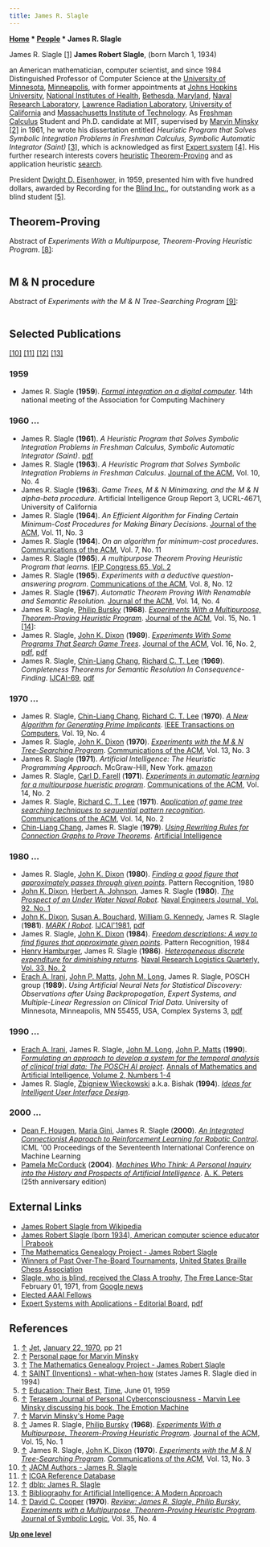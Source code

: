 ```yaml
---
title: James R. Slagle
---
```

**[Home](Home "Home") \* [People](People "People") \* James R. Slagle**



 [](File:Slagle.JPG) James R. Slagle <a id="cite-note-1" href="#cite-ref-1">[1]</a> 
**James Robert Slagle**, (born March 1, 1934)  

an American mathematician, computer scientist, and since 1984 Distinguished Professor of Computer Science at the [University of Minnesota](University_of_Minnesota "University of Minnesota"), [Minneapolis](https://en.wikipedia.org/wiki/Minneapolis), with former appointments at [Johns Hopkins University](https://en.wikipedia.org/wiki/Johns_Hopkins_University), [National Institutes of Health](https://en.wikipedia.org/wiki/National_Institutes_of_Health), [Bethesda, Maryland](https://en.wikipedia.org/wiki/Bethesda,_Maryland), [Naval Research Laboratory](https://en.wikipedia.org/wiki/Naval_Research_Laboratory), [Lawrence Radiation Laboratory](Lawrence_Livermore_National_Laboratory "Lawrence Livermore National Laboratory"), [University of California](https://en.wikipedia.org/wiki/University_of_California) and [Massachusetts Institute of Technology](Massachusetts_Institute_of_Technology "Massachusetts Institute of Technology"). As [Freshman](https://en.wikipedia.org/wiki/Freshman) [Calculus](https://en.wikipedia.org/wiki/Calculus) Student and Ph.D. candidate at MIT, supervised by [Marvin Minsky](Marvin_Minsky "Marvin Minsky") <a id="cite-note-2" href="#cite-ref-2">[2]</a> in 1961, he wrote his dissertation entitled *Heuristic Program that Solves Symbolic Integration Problems in Freshman Calculus, Symbolic Automatic Integrator (Saint)* <a id="cite-note-3" href="#cite-ref-3">[3]</a>, which is acknowledged as first [Expert system](https://en.wikipedia.org/wiki/Expert_system) <a id="cite-note-4" href="#cite-ref-4">[4]</a>. His further research interests covers [heuristic](https://en.wikipedia.org/wiki/Heuristic) [Theorem-Proving](https://en.wikipedia.org/wiki/Automated_theorem_proving) and as application heuristic [search](Search "Search"). 


President [Dwight D. Eisenhower](https://en.wikipedia.org/wiki/Dwight_D._Eisenhower), in 1959, presented him with five hundred dollars, awarded by Recording for the [Blind Inc.](http://www.blindinc.org/), for outstanding work as a blind student <a id="cite-note-5" href="#cite-ref-5">[5]</a>. 



## Theorem-Proving


Abstract of *Experiments With a Multipurpose, Theorem-Proving Heuristic Program*. <a id="cite-note-8" href="#cite-ref-8">[8]</a>:




```C++The heuristic program discussed searches for a constructive proof or disproof of a given proposition. It uses a search procedure which efficiently selects the seemingly best proposition to work on next. This program is multipurpose in that the domains it can handle are varied. As an initial experiment, the program was given the task of searching for proofs and disproofs of propositions about [Kalah](Kalah "Kalah") end games. Kalah is a two-person game. In another experiment the program, after some modifications, played the game of Kalah. This program was compared with another tree-searching procedure, the [Alpha-Beta](Alpha-Beta "Alpha-Beta") minimax procedure; the results have been encouraging since the program is fast and efficient. Its greatest usefulness is in solving large problems. It is hoped that this program has added one more step toward the goal of eventually obtaining computer programs which can solve intellectually difficult problems.  

```





## M & N procedure


Abstract of *Experiments with the M & N Tree-Searching Program* <a id="cite-note-9" href="#cite-ref-9">[9]</a>:




```C++The M & N procedure is an improvement to the mini-max backing-up procedure widely used in computer programs for game-playing and other purposes. It is based on the principle that it is desirable to have many options when making decisions in the face of uncertainty. The mini-max procedure assigns to a MAX (MIN) node the value of the highest (lowest) valued successor to that node. The M & N procedure assigns to a MAX (MIN) node some function of the M (N) highest (lowest) valued successors. An M & N procedure was written in LISP to play the game of Kalah, and it was demonstrated that the M & N procedure is significantly superior to the mini-max procedure. The statistical significance of important conclusions is given. Since information on statistical significance has often been lacking in papers on computer experiments in the artificial intelligence field, these experiments can perhaps serve as a model for future work. 

```

## Selected Publications


<a id="cite-note-10" href="#cite-ref-10">[10]</a> <a id="cite-note-11" href="#cite-ref-11">[11]</a> <a id="cite-note-12" href="#cite-ref-12">[12]</a> <a id="cite-note-13" href="#cite-ref-13">[13]</a>



### 1959


* James R. Slagle (**1959**). *[Formal integration on a digital computer](http://portal.acm.org/citation.cfm?id=612201.612245&coll=DL&dl=GUIDE&CFID=27386242&CFTOKEN=68454346)*. 14th national meeting of the Association for Computing Machinery


### 1960 ...


* James R. Slagle (**1961**). *A Heuristic Program that Solves Symbolic Integration Problems in Freshman Calculus, Symbolic Automatic Integrator (Saint)*. [pdf](http://dspace.mit.edu/bitstream/handle/1721.1/11997/31225400.pdf)
* James R. Slagle (**1963**). *A Heuristic Program that Solves Symbolic Integration Problems in Freshman Calculus*. [Journal of the ACM](ACM#Journal "ACM"), Vol. 10, No. 4
* James R. Slagle (**1963**). *Game Trees, M & N Minimaxing, and the M & N alpha-beta procedure.* Artificial Intelligence Group Report 3, UCRL-4671, University of California
* James R. Slagle (**1964**). *An Efficient Algorithm for Finding Certain Minimum-Cost Procedures for Making Binary Decisions*. [Journal of the ACM](ACM#Journal "ACM"), Vol. 11, No. 3
* James R. Slagle (**1964**). *On an algorithm for minimum-cost procedures*. [Communications of the ACM](ACM#Communications "ACM"), Vol. 7, No. 11
* James R. Slagle (**1965**). *A multipurpose Theorem Proving Heuristic Program that learns*. [IFIP Congress 65, Vol. 2](http://www.bibliopolis.com/main/books/caliban_0032271.html)
* James R. Slagle (**1965**). *Experiments with a deductive question-answering program*. [Communications of the ACM](ACM#Communications "ACM"), Vol. 8, No. 12
* James R. Slagle (**1967**). *Automatic Theorem Proving With Renamable and Semantic Resolution*. [Journal of the ACM](ACM#Journal "ACM"), Vol. 14, No. 4
* James R. Slagle, [Philip Bursky](Philip_Bursky "Philip Bursky") (**1968**). *[Experiments With a Multipurpose, Theorem-Proving Heuristic Program](https://dl.acm.org/citation.cfm?id=321444)*. [Journal of the ACM](ACM#Journal "ACM"), Vol. 15, No. 1 <a id="cite-note-14" href="#cite-ref-14">[14]</a>:
* James R. Slagle, [John K. Dixon](John_K._Dixon "John K. Dixon") (**1969**). *[Experiments With Some Programs That Search Game Trees](http://portal.acm.org/citation.cfm?id=321510.321511)*. [Journal of the ACM](ACM#Journal "ACM"), Vol. 16, No. 2, [pdf](http://wiki.cs.pdx.edu/cs542-spring2011/nfp/abmin.pdf), [pdf](http://wiki.cs.pdx.edu/wurzburg2009/nfp/abmin.pdf)
* James R. Slagle, [Chin-Liang Chang](Chin-Liang_Chang "Chin-Liang Chang"), [Richard C. T. Lee](Richard_C._T._Lee "Richard C. T. Lee") (**1969**). *Completeness Theorems for Semantic Resolution In Consequence-Finding*. [IJCAI-69](Conferences#IJCAI "Conferences"), [pdf](http://ijcai.org/Past%20Proceedings/IJCAI-69/PDF/028.pdf)


### 1970 ...


* James R. Slagle, [Chin-Liang Chang](Chin-Liang_Chang "Chin-Liang Chang"), [Richard C. T. Lee](Richard_C._T._Lee "Richard C. T. Lee") (**1970**). *[A New Algorithm for Generating Prime Implicants](http://portal.acm.org/citation.cfm?id=1310139.1310332&coll=DL&dl=GUIDE&CFID=27479742&CFTOKEN=16394760)*. [IEEE Transactions on Computers](https://en.wikipedia.org/wiki/IEEE_Transactions_on_Computers), Vol. 19, No. 4
* James R. Slagle, [John K. Dixon](John_K._Dixon "John K. Dixon") (**1970**). *[Experiments with the M & N Tree-Searching Program](http://portal.acm.org/citation.cfm?id=362052.362054)*. [Communications of the ACM](ACM#Communications "ACM"), Vol. 13, No. 3
 * James R. Slagle (**1971**). *Artificial Intelligence: The Heuristic Programming Approach*. McGraw-Hill, New York. [amazon](http://www.amazon.com/gp/customer-media/product-gallery/0070580057/ref=cm_ciu_pdp_images_all) 
* James R. Slagle, [Carl D. Farell](http://www.informatik.uni-trier.de/~ley/db/indices/a-tree/f/Farrell:Carl_D=.html) (**1971**). *[Experiments in automatic learning for a multipurpose hueristic program](http://portal.acm.org/citation.cfm?id=362515.362560)*. [Communications of the ACM](ACM#Communications "ACM"), Vol. 14, No. 2
* James R. Slagle, [Richard C. T. Lee](Richard_C._T._Lee "Richard C. T. Lee") (**1971**). *[Application of game tree searching techniques to sequential pattern recognition](http://portal.acm.org/citation.cfm?id=362515.362562)*. [Communications of the ACM](ACM#Communications "ACM"), Vol. 14, No. 2
* [Chin-Liang Chang](Chin-Liang_Chang "Chin-Liang Chang"), James R. Slagle (**1979**). *[Using Rewriting Rules for Connection Graphs to Prove Theorems](http://www.sciencedirect.com/science/article/pii/0004370279900158)*. [Artificial Intelligence](Artificial_Intelligence#Journals "Artificial Intelligence")


### 1980 ...


* James R. Slagle, [John K. Dixon](John_K._Dixon "John K. Dixon") (**1980**). *[Finding a good figure that approximately passes through given points](http://www.sciencedirect.com/science/article/pii/0031320380900308)*. Pattern Recognition, 1980
* [John K. Dixon](John_K._Dixon "John K. Dixon"), [Herbert A. Johnson](http://www.law.sc.edu/faculty/johnson/), James R. Slagle (**1980**). *[The Prospect of an Under Water Naval Robot](http://onlinelibrary.wiley.com/doi/10.1111/j.1559-3584.1980.tb03926.x/abstract)*. [Naval Engineers Journal, Vol. 92, No. 1](http://onlinelibrary.wiley.com/doi/10.1111/nej.1980.92.issue-1/issuetoc)
* [John K. Dixon](John_K._Dixon "John K. Dixon"), [Susan A. Bouchard](http://www.informatik.uni-trier.de/~ley/db/indices/a-tree/b/Bouchard:Susan_A=.html), [William G. Kennedy](http://www.informatik.uni-trier.de/~ley/db/indices/a-tree/k/Kennedy:William_G=.html), James R. Slagle (**1981**). *[MARK I Robot](http://portal.acm.org/citation.cfm?id=1623264.1623365)*. [IJCAI'1981](Conferences#IJCAI "Conferences"), [pdf](http://ijcai.org/Past%20Proceedings/IJCAI-81-VOL-2/PDF/101.pdf)
* James R. Slagle, [John K. Dixon](John_K._Dixon "John K. Dixon") (**1984**). *[Freedom descriptions: A way to find figures that approximate given points](http://www.sciencedirect.com/science/article/pii/0031320384900165)*. Pattern Recognition, 1984
* [Henry Hamburger](http://cs.gmu.edu/~henryh/), James R. Slagle (**1986**). *[Heterogeneous discrete expenditure for diminishing returns](http://onlinelibrary.wiley.com/doi/10.1002/nav.3800330204/abstract)*. [Naval Research Logistics Quarterly, Vol. 33, No. 2](http://onlinelibrary.wiley.com/doi/10.1002/nav.v33:2/issuetoc)
* [Erach A. Irani](http://www.informatik.uni-trier.de/~ley/db/indices/a-tree/i/Irani:E=_A=.html), [John P. Matts](http://www.informatik.uni-trier.de/~ley/db/indices/a-tree/m/Matts:John_P=.html), [John M. Long](http://www.informatik.uni-trier.de/~ley/db/indices/a-tree/l/Long:John_M=.html), James R. Slagle, POSCH group (**1989**). *Using Artificial Neural Nets for Statistical Discovery: Observations after Using Backpropogation, Expert Systems, and Multiple-Linear Regression on Clinical Trial Data*. University of Minnesota, Minneapolis, MN 55455, USA, Complex Systems 3, [pdf](http://www.complex-systems.com/pdf/03-3-5.pdf)


### 1990 ...


* [Erach A. Irani](http://www.informatik.uni-trier.de/~ley/db/indices/a-tree/i/Irani:E=_A=.html), James R. Slagle, [John M. Long](http://www.informatik.uni-trier.de/~ley/db/indices/a-tree/l/Long:John_M=.html), [John P. Matts](http://www.informatik.uni-trier.de/~ley/db/indices/a-tree/m/Matts:John_P=.html) (**1990**). *[Formulating an approach to develop a system for the temporal analysis of clinical trial data: The POSCH AI project](http://www.springerlink.com/content/tj1054x2t33r41u5/)*. [Annals of Mathematics and Artificial Intelligence, Volume 2, Numbers 1-4](http://www.springerlink.com/content/1012-2443/)
* James R. Slagle, [Zbigniew Wieckowski](http://wiki.tcl.tk/13) a.k.a. Bishak (**1994**). *[Ideas for Intelligent User Interface Design](http://citeseerx.ist.psu.edu/viewdoc/summary?doi=10.1.1.48.2996)*.


### 2000 ...


* [Dean F. Hougen](http://www.cs.ou.edu/~hougen/), [Maria Gini](http://www-users.cs.umn.edu/~gini/), James R. Slagle (**2000**). *[An Integrated Connectionist Approach to Reinforcement Learning for Robotic Control](http://citeseerx.ist.psu.edu/viewdoc/summary?doi=10.1.1.23.2633)*. ICML '00 Proceedings of the Seventeenth International Conference on Machine Learning
* [Pamela McCorduck](https://en.wikipedia.org/wiki/Pamela_McCorduck) (**2004**). *[Machines Who Think: A Personal Inquiry into the History and Prospects of Artificial Intelligence](Artificial_Intelligence#MachinesWhoThink "Artificial Intelligence")*. [A. K. Peters](https://en.wikipedia.org/wiki/A_K_Peters) (25th anniversary edition)


## External Links


* [James Robert Slagle from Wikipedia](https://en.wikipedia.org/wiki/James_Robert_Slagle)
* [James Robert Slagle (born 1934), American computer science educator | Prabook](http://prabook.com/web/person-view.html?profileId=1659451)
* [The Mathematics Genealogy Project - James Robert Slagle](https://www.genealogy.math.ndsu.nodak.edu/id.php?id=41537)
* [Winners of Past Over-The-Board Tournaments](http://www.americanblindchess.org/potb.htm), [United States Braille Chess Association](http://www.americanblindchess.org/)
* [Slagle, who is blind, received the Class A trophy](http://news.google.com/newspapers?nid=1298&dat=19710201&id=2QsUAAAAIBAJ&sjid=W4oDAAAAIBAJ&pg=5449,3121890), [The Free Lance-Star](https://en.wikipedia.org/wiki/The_Free_Lance%E2%80%93Star) February 01, 1971, from [Google news](http://news.google.com/nwshp)
* [Elected AAAI Fellows](http://www.aaai.org/Awards/fellows-list.php)
* [Expert Systems with Applications - Editorial Board](http://www.elsevier.com/wps/find/journaleditorialboard.cws_home/939/editorialboard), [pdf](http://www.elsevierscitech.com/cfp/cfp_eswa0411.pdf)


## References


1. <a id="cite-ref-1" href="#cite-note-1">↑</a> [Jet](https://en.wikipedia.org/wiki/Jet_%28magazine%29), [January 22, 1970](http://books.google.com/books/about/Jet.html?id=JjkDAAAAMBAJ), pp 21
2. <a id="cite-ref-2" href="#cite-note-2">↑</a> [Personal page for Marvin Minsky](http://web.media.mit.edu/~minsky/people.html)
3. <a id="cite-ref-3" href="#cite-note-3">↑</a> [The Mathematics Genealogy Project - James Robert Slagle](https://www.genealogy.math.ndsu.nodak.edu/id.php?id=41537)
4. <a id="cite-ref-4" href="#cite-note-4">↑</a> [SAINT (Inventions) - what-when-how](http://what-when-how.com/inventions/saint-inventions/) (states James R. Slagle died in 1994)
5. <a id="cite-ref-5" href="#cite-note-5">↑</a> [Education: Their Best](http://www.time.com/time/magazine/article/0,9171,811144,00.html), [Time](https://en.wikipedia.org/wiki/Time_%28magazine%29), June 01, 1959
6. <a id="cite-ref-6" href="#cite-note-6">↑</a> [Terasem Journal of Personal Cyberconsciousness - Marvin Lee Minsky discussing his book, The Emotion Machine](http://www.terasemjournals.org/PCJournal/PC0303/mm1.html)
7. <a id="cite-ref-7" href="#cite-note-7">↑</a> [Marvin Minsky's Home Page](http://web.media.mit.edu/~minsky/)
8. <a id="cite-ref-8" href="#cite-note-8">↑</a> James R. Slagle, [Philip Bursky](Philip_Bursky "Philip Bursky") (**1968**). *[Experiments With a Multipurpose, Theorem-Proving Heuristic Program](https://dl.acm.org/citation.cfm?id=321444)*. [Journal of the ACM](ACM#Journal "ACM"), Vol. 15, No. 1
9. <a id="cite-ref-9" href="#cite-note-9">↑</a> James R. Slagle, [John K. Dixon](John_K._Dixon "John K. Dixon") (**1970**). *[Experiments with the M & N Tree-Searching Program](http://portal.acm.org/citation.cfm?id=362052.362054)*. [Communications of the ACM](ACM#Communications "ACM"), Vol. 13, No. 3
10. <a id="cite-ref-10" href="#cite-note-10">↑</a> [JACM Authors - James R. Slagle](http://projects.csail.mit.edu/jacm/Authors/slaglejamesr.html)
11. <a id="cite-ref-11" href="#cite-note-11">↑</a> [ICGA Reference Database](ICGA_Journal#RefDB "ICGA Journal")
12. <a id="cite-ref-12" href="#cite-note-12">↑</a> [dblp: James R. Slagle](http://www.informatik.uni-trier.de/~ley/pers/hd/s/Slagle:James_R=)
13. <a id="cite-ref-13" href="#cite-note-13">↑</a> [Bibliography for Artificial Intelligence: A Modern Approach](http://www.cs.berkeley.edu/~russell/aima1e/aima-bib.html)
14. <a id="cite-ref-14" href="#cite-note-14">↑</a> [David C. Cooper](https://www.projecteuclid.org/euclid.jsl/1183735759) (**1970**). *[Review: James R. Slagle, Philip Bursky, Experiments with a Multipurpose, Theorem-Proving Heuristic Program](https://projecteuclid.org/DPubS?service=UI&version=1.0&verb=Display&handle=euclid.jsl/1183737432)*. [Journal of Symbolic Logic](https://en.wikipedia.org/wiki/Journal_of_Symbolic_Logic), Vol. 35, No. 4

**[Up one level](Engines "Engines")**







 
